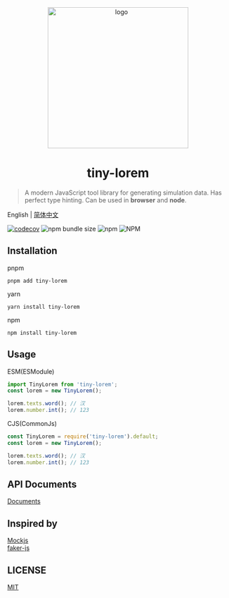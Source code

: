 <div align="center">
  <img src="https://ciro.club/statics/images/icons/1671040126_sJJ__CzS1xMlbFRzvtJnz.svg" style="width: 320px" alt="logo" />
  <h1>tiny-lorem</h1>
</div>

> A modern JavaScript tool library for generating simulation data. Has perfect type hinting. Can be used in **browser** and **node**.

English | [简体中文](README-ZH.md)

[![codecov](https://codecov.io/gh/cirolee/tiny-lorem/branch/main/graph/badge.svg)](https://codecov.io/gh/cirolee/tiny-lorem/branch/main) ![npm bundle size](https://img.shields.io/bundlephobia/min/tiny-lorem) ![npm](https://img.shields.io/npm/v/tiny-lorem) ![NPM](https://img.shields.io/npm/l/tiny-lorem)

## Installation

pnpm

```shell
pnpm add tiny-lorem
```

yarn

```shell
yarn install tiny-lorem
```

npm

```shell
npm install tiny-lorem
```

## Usage

ESM(ESModule)

```ts
import TinyLorem from 'tiny-lorem';
const lorem = new TinyLorem();

lorem.texts.word(); // 汉
lorem.number.int(); // 123
```

CJS(CommonJs)

```ts
const TinyLorem = require('tiny-lorem').default;
const lorem = new TinyLorem();

lorem.texts.word(); // 汉
lorem.number.int(); // 123
```

## API Documents

[Documents](https://ciro.club/tiny-lorem)

## Inspired by

[Mockjs](https://github.com/nuysoft/Mock)  
[faker-js](https://github.com/faker-js/faker)

## LICENSE

[MIT](LICENSE)
